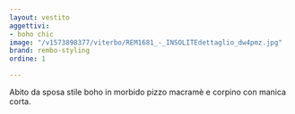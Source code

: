 ```yaml
---
layout: vestito
aggettivi:
- boho chic
image: "/v1573898377/viterbo/REM1681_-_INSOLITEdettaglio_dw4pmz.jpg"
brand: rembo-styling
ordine: 1

---
```

Abito da sposa stile boho in morbido pizzo macramè e corpino con manica corta.